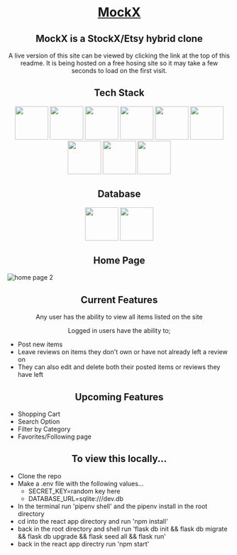 
<h1 align="center"> 

[MockX](https://mockx.onrender.com)

</h1>

<h2 align="center"> MockX is a StockX/Etsy hybrid clone </h2>

<p align='center'>
A live version of this site can be viewed by clicking the link at the top of this readme. It is being hosted on a free hosing site so it may take a few seconds to load on the first visit.
</p>



<h2 align="center"> Tech Stack </h2>

<div align="center">

<img src="https://camo.githubusercontent.com/222fa9761f81c629e3cb83efa13d8469108c8e6d9c62ae6afcd1dceb4256d8fb/68747470733a2f2f63646e2e776f726c64766563746f726c6f676f2e636f6d2f6c6f676f732f707974686f6e2d352e737667" width="75" height="75">   <img src="https://www.seekpng.com/png/detail/875-8753366_flask-framework-logo-svg.png" width="75" height="75">   [<img src="https://user-images.githubusercontent.com/105324675/190725431-5033a82c-51ff-4a9a-b9ff-48ad606a2a5e.svg" width="75" height="75">](https://www.javascript.com/) [<img src="https://user-images.githubusercontent.com/105324675/190726531-63e5fa0c-5e9a-4e12-a4df-ac578bdfefb3.svg" width="75" height="75">](https://whatwg.org/) [<img src="https://user-images.githubusercontent.com/105324675/190727242-21af03e1-b793-4257-bdc5-14996fb8da63.svg" width="75" height="75">](https://www.css3.com/) [<img src="https://user-images.githubusercontent.com/105324675/190727472-da7d5a51-ef2e-4f71-b90c-333debd2d147.svg" width="75" height="75">](https://reactjs.org/) [<img src="https://user-images.githubusercontent.com/105324675/190727697-f61e28b7-1597-4be0-9dc4-dbc443790f86.svg" width="75" height="75">](https://redux.js.org/) [<img src="https://user-images.githubusercontent.com/105324675/190729715-5aeed1a2-0914-413e-ac4b-de23aa7ed802.svg" width="75" height="75">](https://nodejs.org/en) [<img src="https://user-images.githubusercontent.com/105324675/190729918-773ddf18-90d3-4d52-aa81-c02731d413bf.svg" width="75" height="75">](https://www.npmjs.com/)

</div>

<h2 align="center"> Database </h2>

<div align="center">

[<img src="https://user-images.githubusercontent.com/105324675/190727354-8f322958-5b34-4c96-b052-358d06d0d9ef.svg" width="75" height="75">](https://www.postgresql.org/) <img src="https://flask-sqlalchemy.palletsprojects.com/en/3.0.x/_static/flask-sqlalchemy-logo.png" width="75" height="75">

</div>

<h2 align="center"> Home Page </h2>

![home page 2](https://user-images.githubusercontent.com/104230573/216888583-462eeda8-bff2-4d57-affc-41f1f0864946.png)


<h2 align="center"> Current Features </h2>

<p align='center'>
Any user has the ability to view all items listed on the site
  </p>
<p align='center'>
Logged in users have the ability to;
  </p>
  
  
- Post new items
- Leave reviews on items they don't own or have not already left a review on
- They can also edit and delete both their posted items or reviews they have left

<h2 align="center"> Upcoming Features </h2>

- Shopping Cart
- Search Option
- Filter by Category
- Favorites/Following page

<h2 align="center"> To view this locally... </h2>

- Clone the repo
- Make a .env file with the following values...
  - SECRET_KEY=random key here
  - DATABASE_URL=sqlite:///dev.db
- In the terminal run 'pipenv shell' and the pipenv install in the root directory
- cd into the react app directory and run 'npm install'
- back in the root directory and shell run 'flask db init && flask db migrate && flask db upgrade && flask seed all && flask run'
- back in the react app directry run 'npm start'


